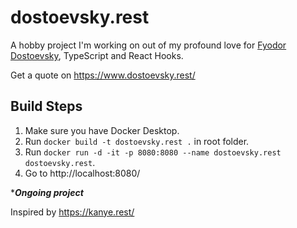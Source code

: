 # dostoevsky.rest

A hobby project I'm working on out of my profound love for [Fyodor Dostoevsky](https://en.wikipedia.org/wiki/Fyodor_Dostoevsky), TypeScript and React Hooks.

Get a quote on https://www.dostoevsky.rest/

## Build Steps
1. Make sure you have Docker Desktop.
2. Run `docker build -t dostoevsky.rest .` in root folder.
3. Run `docker run -d -it -p 8080:8080 --name dostoevsky.rest dostoevsky.rest`.
4. Go to http://localhost:8080/

****Ongoing project***

Inspired by https://kanye.rest/
